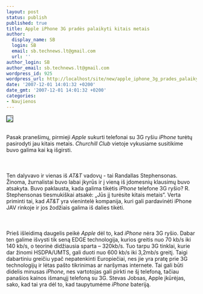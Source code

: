 ```yaml
---
layout: post
status: publish
published: true
title: Apple iPhone 3G pradės palaikyti kitais metais
author:
  display_name: SB
  login: SB
  email: sb.technews.lt@gmail.com
  url: ''
author_login: SB
author_email: sb.technews.lt@gmail.com
wordpress_id: 925
wordpress_url: http://localhost/site/new/apple_iphone_3g_prades_palaikyti_kitais_metais/
date: '2007-12-01 14:01:32 +0200'
date_gmt: '2007-12-01 14:01:32 +0200'
categories:
- Naujienos
---
```

<div class="imgright"><img src="http://tbn0.google.com/images?q=tbn:PQwG9CKw2-fDrM:http://blog.macadelic.de/wp-content/uploads/2007/01/iphone.jpg" border="1"></div>
<p><br>Pasak pranešimų, pirmieji <i>Apple</i> sukurti telefonai su 3G ryšiu <i>iPhone</i> turėtų pasirodyti jau kitais metais. <i>Churchill Club</i> vietoje vykusiame susitikime buvo galima kai ką išgirsti.<br />
<br><br />
<br>Ten dalyvavo ir vienas iš <i>AT&amp;T</i> vadovų - tai Randallas Stephensonas. Žinoma, žurnalistai buvo labai įkyrūs ir į vieną iš įdomesnių klausimų buvo atsakyta. Buvo paklausta, kada galima tikėtis <i>iPhone</i> telefone 3G ryšio? R. Stephensonas tiesmukiškai atsakė: „Jūs jį turėsite kitais metais“. Verta priminti tai, kad <i>AT&amp;T</i> yra vienintelė kompanija, kuri gali pardavinėti iPhone JAV rinkoje ir jos žodžiais galima iš dalies tikėti.<br />
<br><br />
<br>Prieš išleidimą daugelis peikė <i>Apple</i> dėl to, kad <i>iPhone</i> nėra 3G ryšio. Dabar ten galime išvysti tik seną EDGE technologija, kurios greitis nuo 70 kb/s iki 140 kb/s, o teorinė didžiausia sparta – 320kb/s. Tuo tarpu 3G tinklai, kurie dar žinomi HSDPA/UMTS, gali duoti nuo 600 kb/s iki 3,2mb/s greitį. Taigi dabartiniu greičiu ypač nepatenkinti Europiečiai, nes jie yra pratę prie 3G technologijų ir lėtas pašto tikrinimas ar naršymas internete. Tai gali būti didelis minusas <i>iPhone</i>, nes vartotojas gali pirkti ne šį telefoną, tačiau panašios kainos išmanųjį telefoną su 3G. Stevas Jobsas, Apple įkūrėjas, sako, kad tai yra dėl to, kad taupytumėme <i>iPhone</i> bateriją.<br />
<br></p>
